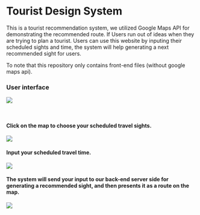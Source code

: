 
# Tourist Design System

This is a tourist recommendation system, we utilized Google Maps API for demonstrating the recommended route.
If Users run out of ideas when they are trying to plan a tourist. Users can use this website by inputing their scheduled sights and time, the system will help generating a next recommended sight for users.

To note that this repository only contains front-end files (without google maps api).

### User interface
![](https://i.imgur.com/cdEXfTv.png)

<br />

#### Click on the map to choose your scheduled travel sights.
![](https://i.imgur.com/f7ViIyZ.png)

#### Input your scheduled travel time.
![](https://i.imgur.com/UPbbOSf.png)

#### The system will send your input to our back-end server side for generating a recommended sight, and then presents it as a route on the map.
![](https://i.imgur.com/tpZ4x7P.png)
